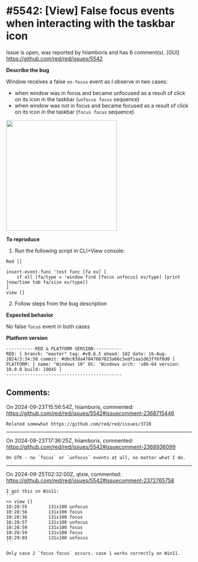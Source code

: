 
#5542: [View] False focus events when interacting with the taskbar icon
================================================================================
Issue is open, was reported by hiiamboris and has 6 comment(s).
[GUI]
<https://github.com/red/red/issues/5542>

**Describe the bug**

Window receives a false `on-focus` event as I observe in two cases:
- when window was in focus and became unfocused as a result of click on its icon in the taskbar (`unfocus focus` sequence)
- when window was not in focus and became focused as a result of click on its icon in the taskbar (`focus focus` sequence)

<img width=300 src=https://i.gyazo.com/e0357ebe6ddf76cee7fc5645a0f09ee3.gif />

**To reproduce**

1. Run the following script in CLI+View console:
```
Red []

insert-event-func 'test func [fa ev] [
	if all [fa/type = 'window find [focus unfocus] ev/type] [print [now/time tab fa/size ev/type]]
]
view []
```
2. Follow steps from the bug description

**Expected behavior**

No false `focus` event in both cases

**Platform version**
```
-----------RED & PLATFORM VERSION----------- 
RED: [ branch: "master" tag: #v0.6.5 ahead: 182 date: 16-Aug-2024/3:34:58 commit: #dbc93da47047667023a66c5edf1aa1d63ff6f0d0 ]
PLATFORM: [ name: "Windows 10" OS: 'Windows arch: 'x86-64 version: 10.0.0 build: 19045 ]
--------------------------------------------
```


Comments:
--------------------------------------------------------------------------------

On 2024-09-23T15:56:54Z, hiiamboris, commented:
<https://github.com/red/red/issues/5542#issuecomment-2368715446>

    Related somewhat https://github.com/red/red/issues/3728

--------------------------------------------------------------------------------

On 2024-09-23T17:36:25Z, hiiamboris, commented:
<https://github.com/red/red/issues/5542#issuecomment-2368936099>

    On GTK - no `focus` or `unfocus` events at all, no matter what I do.

--------------------------------------------------------------------------------

On 2024-09-25T02:32:00Z, qtxie, commented:
<https://github.com/red/red/issues/5542#issuecomment-2372765758>

    I got this on Win11:
    ```
    >> view []
    10:28:55        131x100 unfocus
    10:28:56        131x100 focus
    10:28:56        131x100 focus
    10:28:57        131x100 unfocus
    10:28:59        131x100 focus
    10:28:59        131x100 focus
    10:29:03        131x100 unfocus
    ```
    
    Only case 2 `focus focus` occurs. case 1 works correctly on Win11.

